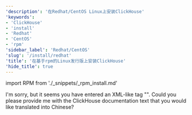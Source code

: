 ```yaml
---
'description': '在Redhat/CentOS Linux上安装ClickHouse'
'keywords':
- 'ClickHouse'
- 'install'
- 'Redhat'
- 'CentOS'
- 'rpm'
'sidebar_label': 'Redhat/CentOS'
'slug': '/install/redhat'
'title': '在基于rpm的Linux发行版上安装ClickHouse'
'hide_title': true
---
```


import RPM from './_snippets/_rpm_install.md'

I'm sorry, but it seems you have entered an XML-like tag "<RPM/>". Could you please provide me with the ClickHouse documentation text that you would like translated into Chinese?
